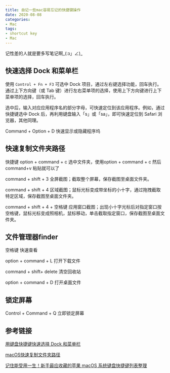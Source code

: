 ```yaml
---
title: 自记一些mac容易忘记的快捷键操作
date: 2020-08-08
categories:
- Mac
tags:
- shortcut key
- Mac
---
```


记性差的人就是要多写笔记啊_(:з」∠)_

## 快速选择 Dock 和菜单栏

使用 `Control + Fn + F3` 可选中 Dock 项目，通过左右键选择功能，回车执行。通过上下方向键（或 Tab 键）进行左右菜单项的选择，使用上下方向键进行上下菜单项的选择，回车执行。

选中后，输入对应应用程序名的部分字母，可快速定位到该应用程序。例如，通过快捷键选中 Dock 后，再利用键盘输入「s」或「sa」，即可快速定位到 Safari 浏览器，其他同理。

Command + Option + D 快速显示或隐藏程序坞

## 快速复制文件夹路径

快捷键 option + command + c
选中文件夹，使用option + command + c 然后command+v 粘贴就可以了

command + shift + 3 全屏截图；截取整个屏幕，保存截图至桌面文件夹。

command + shift + 4 区域截图；鼠标光标变成带坐标的小十字，通过拖拽截取特定区域，保存截图至桌面文件夹。

command + shift + 4 + 空格键 应用窗口截图；出现小十字光标后对指定窗口按空格键，鼠标光标变成照相机，鼠标移动，单击截取指定窗口，保存截图至桌面文件夹。

## 文件管理器finder

空格键 快速查看

option + command + L 打开下载文件

command + shift+ delete 清空回收站

option + command + D 打开桌面文件

## 锁定屏幕

Control + Command + Q 立即锁定屏幕

## 参考链接

[用键盘快捷键快速选择 Dock 和菜单栏](https://sspai.com/post/33274)

[macOS快速复制文件夹路径](https://blog.csdn.net/wm9028/article/details/95963458)

[记住能受用一生！新手最应收藏的苹果 macOS 系统键盘快捷键列表整理](https://www.iplaysoft.com/macos-shortcuts.html)

